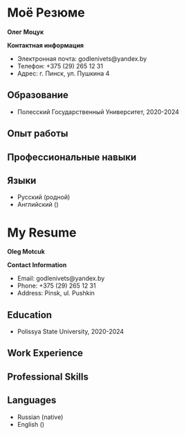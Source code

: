 <!DOCTYPE html>
<html lang="en">
<head>
  <meta charset="UTF-8">
</head>
<body>
  <h1>Моё Резюме</h1>
  <p><strong>Олег Моцук</strong></p>
  <p><strong>Контактная информация</strong></p>
  <ul>
    <li>Электронная почта: godlenivets@yandex.by</li>
    <li>Телефон: +375 (29) 265 12 31</li>
    <li>Адрес: г. Пинск, ул. Пушкина 4</li>
  </ul>
  <h2>Образование</h2>
  <ul>
    <li>Полесский Государственный Университет, 2020-2024</li>
  </ul>
  <h2>Опыт работы</h2>
  
 <h2>Профессиональные навыки</h2>
  
  <h2>Языки</h2>
  <ul>
    <li>Русский (родной)</li>
    <li>Английский ()</li>
  </ul>
</div>
<h1>My Resume</h1>
  <p><strong>Oleg Motcuk</strong></p>
  <p><strong>Contact Information</strong></p>
  <ul>
    <li>Email: godlenivets@yandex.by</li>
    <li>Phone: +375 (29) 265 12 31</li>
    <li>Address: Pinsk, ul. Pushkin</li>
  </ul>
  <h2>Education</h2>
  <ul>
    <li>Polissya State University, 2020-2024</li>
  </ul>
  <h2>Work Experience</h2>
  
 <h2>Professional Skills</h2>
 
  <h2>Languages</h2>
  <ul>
    <li>Russian (native)</li>
    <li>English ()</li>
  </ul>
</div>
</body>
</html>
